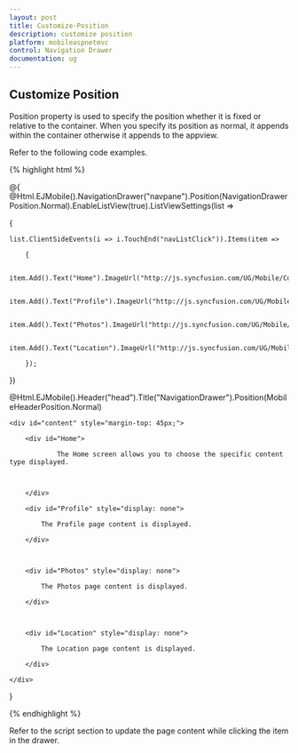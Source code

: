 ```yaml
---
layout: post
title: Customize-Position
description: customize position
platform: mobileaspnetmvc
control: Navigation Drawer
documentation: ug
---
```


## Customize Position

Position property is used to specify the position whether it is fixed or relative to the container. When you specify its position as normal, it appends within the container otherwise it appends to the appview.

Refer to the following code examples. 

{% highlight html %}

@{   @Html.EJMobile().NavigationDrawer("navpane").Position(NavigationDrawerPosition.Normal).EnableListView(true).ListViewSettings(list =>

{

    list.ClientSideEvents(i => i.TouchEnd("navListClick")).Items(item =>

        {

            item.Add().Text("Home").ImageUrl("http://js.syncfusion.com/UG/Mobile/Content/drawer/home.png");

            item.Add().Text("Profile").ImageUrl("http://js.syncfusion.com/UG/Mobile/Content/drawer/profile.png");

            item.Add().Text("Photos").ImageUrl("http://js.syncfusion.com/UG/Mobile/Content/drawer/photo.png");

            item.Add().Text("Location").ImageUrl("http://js.syncfusion.com/UG/Mobile/Content/drawer/locations.png");

        });

})

@Html.EJMobile().Header("head").Title("NavigationDrawer").Position(MobileHeaderPosition.Normal)

    <div id="content" style="margin-top: 45px;">

        <div id="Home">

                The Home screen allows you to choose the specific content type displayed.



        </div>

        <div id="Profile" style="display: none">

            The Profile page content is displayed.

        </div>



        <div id="Photos" style="display: none">

            The Photos page content is displayed.

        </div>



        <div id="Location" style="display: none">

            The Location page content is displayed.

        </div>

    </div>



}

{% endhighlight %}



Refer to the script section to update the page content while clicking the item in the drawer.

